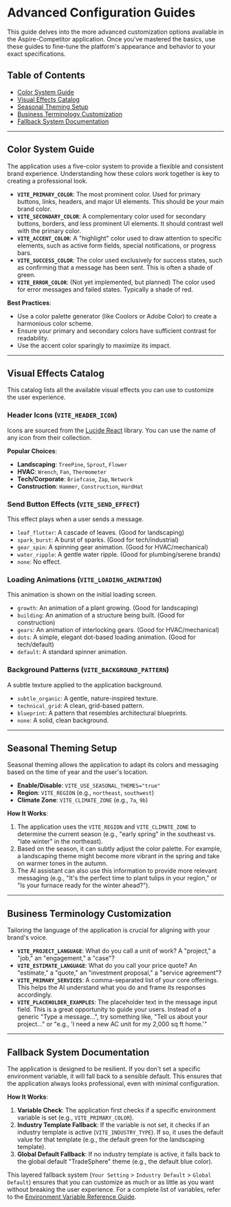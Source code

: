 # Advanced Configuration Guides

This guide delves into the more advanced customization options available in the Aspire-Competitor application. Once you've mastered the basics, use these guides to fine-tune the platform's appearance and behavior to your exact specifications.

## Table of Contents

- [Color System Guide](#color-system-guide)
- [Visual Effects Catalog](#visual-effects-catalog)
- [Seasonal Theming Setup](#seasonal-theming-setup)
- [Business Terminology Customization](#business-terminology-customization)
- [Fallback System Documentation](#fallback-system-documentation)

---

## Color System Guide

The application uses a five-color system to provide a flexible and consistent brand experience. Understanding how these colors work together is key to creating a professional look.

- **`VITE_PRIMARY_COLOR`**: The most prominent color. Used for primary buttons, links, headers, and major UI elements. This should be your main brand color.
- **`VITE_SECONDARY_COLOR`**: A complementary color used for secondary buttons, borders, and less prominent UI elements. It should contrast well with the primary color.
- **`VITE_ACCENT_COLOR`**: A "highlight" color used to draw attention to specific elements, such as active form fields, special notifications, or progress bars.
- **`VITE_SUCCESS_COLOR`**: The color used exclusively for success states, such as confirming that a message has been sent. This is often a shade of green.
- **`VITE_ERROR_COLOR`**: (Not yet implemented, but planned) The color used for error messages and failed states. Typically a shade of red.

**Best Practices**:
- Use a color palette generator (like Coolors or Adobe Color) to create a harmonious color scheme.
- Ensure your primary and secondary colors have sufficient contrast for readability.
- Use the accent color sparingly to maximize its impact.

---

## Visual Effects Catalog

This catalog lists all the available visual effects you can use to customize the user experience.

### Header Icons (`VITE_HEADER_ICON`)
Icons are sourced from the [Lucide React](https://lucide.dev/icons/) library. You can use the name of any icon from their collection.

**Popular Choices**:
- **Landscaping**: `TreePine`, `Sprout`, `Flower`
- **HVAC**: `Wrench`, `Fan`, `Thermometer`
- **Tech/Corporate**: `Briefcase`, `Zap`, `Network`
- **Construction**: `Hammer`, `Construction`, `HardHat`

### Send Button Effects (`VITE_SEND_EFFECT`)
This effect plays when a user sends a message.

- `leaf_flutter`: A cascade of leaves. (Good for landscaping)
- `spark_burst`: A burst of sparks. (Good for tech/industrial)
- `gear_spin`: A spinning gear animation. (Good for HVAC/mechanical)
- `water_ripple`: A gentle water ripple. (Good for plumbing/serene brands)
- `none`: No effect.

### Loading Animations (`VITE_LOADING_ANIMATION`)
This animation is shown on the initial loading screen.

- `growth`: An animation of a plant growing. (Good for landscaping)
- `building`: An animation of a structure being built. (Good for construction)
- `gears`: An animation of interlocking gears. (Good for HVAC/mechanical)
- `dots`: A simple, elegant dot-based loading animation. (Good for tech/default)
- `default`: A standard spinner animation.

### Background Patterns (`VITE_BACKGROUND_PATTERN`)
A subtle texture applied to the application background.

- `subtle_organic`: A gentle, nature-inspired texture.
- `technical_grid`: A clean, grid-based pattern.
- `blueprint`: A pattern that resembles architectural blueprints.
- `none`: A solid, clean background.

---

## Seasonal Theming Setup

Seasonal theming allows the application to adapt its colors and messaging based on the time of year and the user's location.

- **Enable/Disable**: `VITE_USE_SEASONAL_THEMES="true"`
- **Region**: `VITE_REGION` (e.g., `northeast`, `southwest`)
- **Climate Zone**: `VITE_CLIMATE_ZONE` (e.g., `7a`, `9b`)

**How It Works**:
1.  The application uses the `VITE_REGION` and `VITE_CLIMATE_ZONE` to determine the current season (e.g., "early spring" in the southeast vs. "late winter" in the northeast).
2.  Based on the season, it can subtly adjust the color palette. For example, a landscaping theme might become more vibrant in the spring and take on warmer tones in the autumn.
3.  The AI assistant can also use this information to provide more relevant messaging (e.g., "It's the perfect time to plant tulips in your region," or "Is your furnace ready for the winter ahead?").

---

## Business Terminology Customization

Tailoring the language of the application is crucial for aligning with your brand's voice.

- **`VITE_PROJECT_LANGUAGE`**: What do you call a unit of work? A "project," a "job," an "engagement," a "case"?
- **`VITE_ESTIMATE_LANGUAGE`**: What do you call your price quote? An "estimate," a "quote," an "investment proposal," a "service agreement"?
- **`VITE_PRIMARY_SERVICES`**: A comma-separated list of your core offerings. This helps the AI understand what you do and frame its responses accordingly.
- **`VITE_PLACEHOLDER_EXAMPLES`**: The placeholder text in the message input field. This is a great opportunity to guide your users. Instead of a generic "Type a message...", try something like, "Tell us about your project..." or "e.g., 'I need a new AC unit for my 2,000 sq ft home.'"

---

## Fallback System Documentation

The application is designed to be resilient. If you don't set a specific environment variable, it will fall back to a sensible default. This ensures that the application always looks professional, even with minimal configuration.

**How It Works**:
1.  **Variable Check**: The application first checks if a specific environment variable is set (e.g., `VITE_PRIMARY_COLOR`).
2.  **Industry Template Fallback**: If the variable is not set, it checks if an industry template is active (`VITE_INDUSTRY_TYPE`). If so, it uses the default value for that template (e.g., the default green for the landscaping template).
3.  **Global Default Fallback**: If no industry template is active, it falls back to the global default "TradeSphere" theme (e.g., the default blue color).

This layered fallback system (`Your Setting` > `Industry Default` > `Global Default`) ensures that you can customize as much or as little as you want without breaking the user experience. For a complete list of variables, refer to the [Environment Variable Reference Guide](./environment-variables.md).
